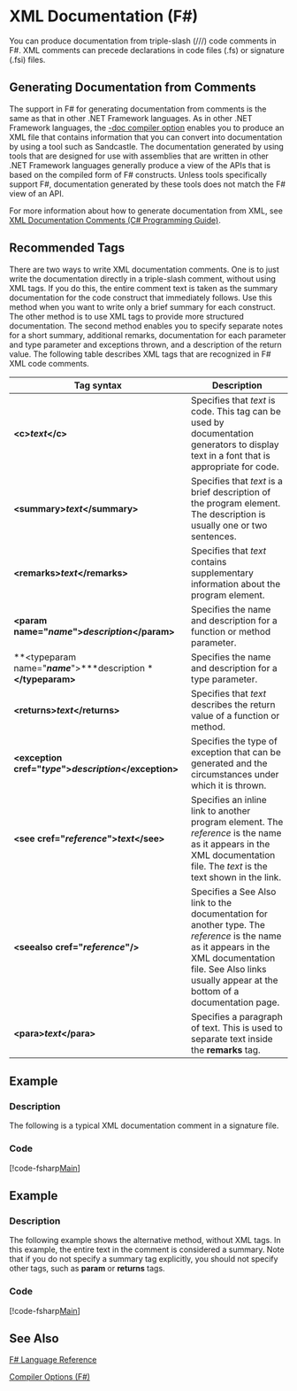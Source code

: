 # XML Documentation (F#)

You can produce documentation from triple-slash (///) code comments in F#. XML comments can precede declarations in code files (.fs) or signature (.fsi) files.


## Generating Documentation from Comments
The support in F# for generating documentation from comments is the same as that in other .NET Framework languages. As in other .NET Framework languages, the [-doc compiler option](http://msdn.microsoft.com/en-us/library/434394ae-0d4a-459c-a684-bffede519a04) enables you to produce an XML file that contains information that you can convert into documentation by using a tool such as Sandcastle. The documentation generated by using tools that are designed for use with assemblies that are written in other .NET Framework languages generally produce a view of the APIs that is based on the compiled form of F# constructs. Unless tools specifically support F#, documentation generated by these tools does not match the F# view of an API.

For more information about how to generate documentation from XML, see [XML Documentation Comments &#40;C&#35; Programming Guide&#41;](https://msdn.microsoft.com/library/b2s063f7).


## Recommended Tags
There are two ways to write XML documentation comments. One is to just write the documentation directly in a triple-slash comment, without using XML tags. If you do this, the entire comment text is taken as the summary documentation for the code construct that immediately follows. Use this method when you want to write only a brief summary for each construct. The other method is to use XML tags to provide more structured documentation. The second method enables you to specify separate notes for a short summary, additional remarks, documentation for each parameter and type parameter and exceptions thrown, and a description of the return value. The following table describes XML tags that are recognized in F# XML code comments.



|Tag syntax|Description|
|----------|-----------|
|**&lt;c&gt;***text***&lt;/c&gt;**|Specifies that *text* is code. This tag can be used by documentation generators to display text in a font that is appropriate for code.|
|**&lt;summary&gt;***text***&lt;/summary&gt;**|Specifies that *text* is a brief description of the program element. The description is usually one or two sentences.|
|**&lt;remarks&gt;***text***&lt;/remarks&gt;**|Specifies that *text* contains supplementary information about the program element.|
|**&lt;param name="***name***"&gt;***description***&lt;/param&gt;**|Specifies the name and description for a function or method parameter.|
|**&lt;typeparam name="***name***"&gt;***description ***&lt;/typeparam&gt;**|Specifies the name and description for a type parameter.|
|**&lt;returns&gt;***text***&lt;/returns&gt;**|Specifies that *text* describes the return value of a function or method.|
|**&lt;exception cref="***type***"&gt;***description***&lt;/exception&gt;**|Specifies the type of exception that can be generated and the circumstances under which it is thrown.|
|**&lt;see cref="***reference***"&gt;***text***&lt;/see&gt;**|Specifies an inline link to another program element. The *reference* is the name as it appears in the XML documentation file. The *text* is the text shown in the link.|
|**&lt;seealso cref="***reference***"/&gt;**|Specifies a See Also link to the documentation for another type. The *reference* is the name as it appears in the XML documentation file. See Also links usually appear at the bottom of a documentation page.|
|**&lt;para&gt;***text***&lt;/para&gt;**|Specifies a paragraph of text. This is used to separate text inside the **remarks** tag.|

## Example

### Description
The following is a typical XML documentation comment in a signature file.


### Code
[!code-fsharp[Main](snippets/fslangref2/snippet7101.fs)]
    
## Example

### Description
The following example shows the alternative method, without XML tags. In this example, the entire text in the comment is considered a summary. Note that if you do not specify a summary tag explicitly, you should not specify other tags, such as **param** or **returns** tags.


### Code
[!code-fsharp[Main](snippets/fslangref2/snippet7102.fs)]
    
## See Also
[F&#35; Language Reference](FSharp-Language-Reference.md)

[Compiler Options &#40;F&#35;&#41;](Compiler-Options-%28FSharp%29.md)

